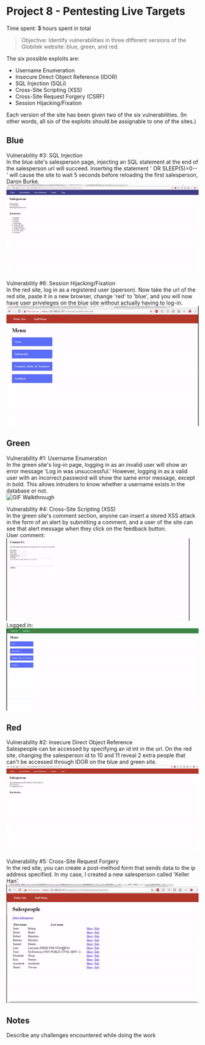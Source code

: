 # Project 8 - Pentesting Live Targets

Time spent: **3** hours spent in total

> Objective: Identify vulnerabilities in three different versions of the Globitek website: blue, green, and red.

The six possible exploits are:
* Username Enumeration
* Insecure Direct Object Reference (IDOR)
* SQL Injection (SQLi)
* Cross-Site Scripting (XSS)
* Cross-Site Request Forgery (CSRF)
* Session Hijacking/Fixation

Each version of the site has been given two of the six vulnerabilities. (In other words, all six of the exploits should be assignable to one of the sites.)

## Blue
Vulnerability #3: SQL Injection  <br>
In the blue site's salesperson page, injecting an SQL statement at the end of the salesperson url will succeed.
Inserting the statement ' OR SLEEP(5)=0--' will cause the site to wait 5 seconds before reloading the first salesperson, Daron Burke.
<br>
<img src='SQL.gif' title='SQL Injection' width='' alt='GIF Walkthrough' />

Vulnerability #6: Session Hijacking/Fixation <br>
In the red site, log in as a registered user (pperson). Now take the url of the red site, paste it in a new browser,
change 'red' to 'blue', and you will now have user priveleges on the blue site without actually having to log-in.
<br>
<img src='Session Hijacking.gif' title='Session Hijacking' width='' alt='GIF Walkthrough' />

## Green

Vulnerability #1: Username Enumeration <br>
In the green site's log-in page, logging in as an invalid user will show an error message 'Log in was unsuccessful.'
However, logging in as a valid user with an incorrect password will show the same error message, except in bold. This allows
intruders to know whether a username exists in the database or not. <br>
<img src='User Enumeration.gif' title=' Username Enumeration' width='' alt='GIF Walkthrough' />

Vulnerability #4: Cross-Site Scripting (XSS) <br>
In the green site's comment section, anyone can insert a stored XSS attack in the form of an alert by submitting a comment,
and a user of the site can see that alert message when they click on the feedback button.<br>
User comment: <br> <img src='XSS user comment.gif' title=' XSS' width='' alt='GIF Walkthrough' /> 
<br>
Logged in: <br> <img src='XSS logged in.gif' title=' XSS' width='' alt='GIF Walkthrough' />


## Red

Vulnerability #2: Insecure Direct Object Reference <br>
Salespeople can be accessed by specifying an id int in the url. On the red site, changing the salesperson id to
10 and 11 reveal 2 extra people that can't be accessed through IDOR on the blue and green site. <br>
<img src='IDOR.gif' title=' IDOR' width='' alt='GIF Walkthrough' />

Vulnerability #5: Cross-Site Request Forgery <br>
In the red site, you can create a post-method form that sends data to the ip address specified. In my case,
I created a new salesperson called 'Keller Han'. <br>
<img src='CSRF.gif' title=' CSRF' width='' alt='GIF Walkthrough' />


## Notes

Describe any challenges encountered while doing the work
